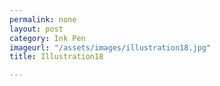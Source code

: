 ```yaml
---
permalink: none
layout: post
category: Ink Pen
imageurl: "/assets/images/illustration18.jpg"
title: Illustration18

---
```

